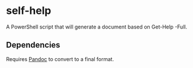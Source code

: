 # self-help

A PowerShell script that will generate a document based on Get-Help -Full.

## Dependencies

Requires [Pandoc](http://johnmacfarlane.net/pandoc/index.html) to convert to a final format.